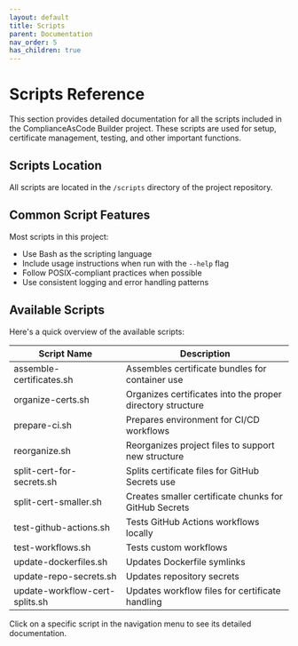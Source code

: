 ```yaml
---
layout: default
title: Scripts
parent: Documentation
nav_order: 5
has_children: true
---
```


# Scripts Reference

This section provides detailed documentation for all the scripts included in the ComplianceAsCode Builder project. These scripts are used for setup, certificate management, testing, and other important functions.

## Scripts Location

All scripts are located in the `/scripts` directory of the project repository.

## Common Script Features

Most scripts in this project:

- Use Bash as the scripting language
- Include usage instructions when run with the `--help` flag
- Follow POSIX-compliant practices when possible
- Use consistent logging and error handling patterns

## Available Scripts

Here's a quick overview of the available scripts:

| Script Name | Description |
|-------------|-------------|
| assemble-certificates.sh | Assembles certificate bundles for container use |
| organize-certs.sh | Organizes certificates into the proper directory structure |
| prepare-ci.sh | Prepares environment for CI/CD workflows |
| reorganize.sh | Reorganizes project files to support new structure |
| split-cert-for-secrets.sh | Splits certificate files for GitHub Secrets use |
| split-cert-smaller.sh | Creates smaller certificate chunks for GitHub Secrets |
| test-github-actions.sh | Tests GitHub Actions workflows locally |
| test-workflows.sh | Tests custom workflows |
| update-dockerfiles.sh | Updates Dockerfile symlinks |
| update-repo-secrets.sh | Updates repository secrets |
| update-workflow-cert-splits.sh | Updates workflow files for certificate handling |

Click on a specific script in the navigation menu to see its detailed documentation.
